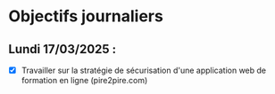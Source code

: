 # Objectifs journaliers

## Lundi 17/03/2025 :

- [X] Travailler sur la stratégie de sécurisation d'une application web de formation en ligne (pire2pire.com)

